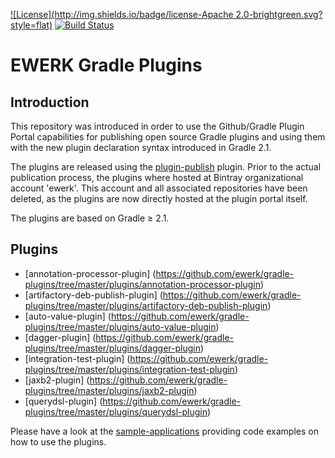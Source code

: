 [![License](http://img.shields.io/badge/license-Apache 2.0-brightgreen.svg?style=flat)](http://www.apache.org/licenses/LICENSE-2.0) [![Build Status](http://img.shields.io/travis/ewerk/gradle-plugins.svg?style=flat)](https://travis-ci.org/ewerk/gradle-plugins)

# EWERK Gradle Plugins
## Introduction
This repository was introduced in order to use the Github/Gradle Plugin Portal
capabilities for publishing open source Gradle plugins and using them with the new plugin
declaration syntax introduced in Gradle 2.1.

The plugins are released using the [plugin-publish](https://plugins.gradle.org/plugin/com.gradle.plugin-publish) plugin.
Prior to the actual publication process, the plugins where hosted at Bintray organizational
account 'ewerk'. This account and all associated repositories have been deleted, as the plugins
are now directly hosted at the plugin portal itself.

The plugins are based on Gradle ≥ 2.1.

## Plugins
* [annotation-processor-plugin] (https://github.com/ewerk/gradle-plugins/tree/master/plugins/annotation-processor-plugin)
* [artifactory-deb-publish-plugin] (https://github.com/ewerk/gradle-plugins/tree/master/plugins/artifactory-deb-publish-plugin)
* [auto-value-plugin] (https://github.com/ewerk/gradle-plugins/tree/master/plugins/auto-value-plugin)
* [dagger-plugin] (https://github.com/ewerk/gradle-plugins/tree/master/plugins/dagger-plugin)
* [integration-test-plugin] (https://github.com/ewerk/gradle-plugins/tree/master/plugins/integration-test-plugin)
* [jaxb2-plugin] (https://github.com/ewerk/gradle-plugins/tree/master/plugins/jaxb2-plugin)
* [querydsl-plugin] (https://github.com/ewerk/gradle-plugins/tree/master/plugins/querydsl-plugin)

Please have a look at the [sample-applications](https://github.com/ewerk/gradle-plugins-sample-applications) providing code examples on how to use the plugins.
